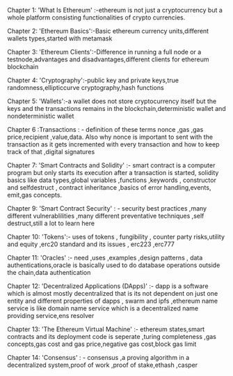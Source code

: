 Chapter 1: 'What Is Ethereum' :-ethereum is not just a cryptocurrency but a whole platform consisting functionalities of crypto currencies.


Chapter 2: 'Ethereum Basics':-Basic ethereum currency units,different wallets types,started with metamask



Chapter 3: 'Ethereum Clients':-Difference in running a full node or a testnode,advantages and disadvantages,different clients for ethereum blockchain


Chapter 4: 'Cryptography':-public key and private keys,true randomness,ellipticcurve cryptography,hash functions



Chapter 5: 'Wallets':-a wallet does not store cryptocurrency itself but the keys and the transactions remains in the blockchain,deterministic wallet and nondeterministic wallet	

Chapter 6 :Transactions : - definition of these terms nonce ,gas ,gas price,recipient ,value,data. Also why nonce is important to sent with the transaction as it gets incremented with every transaction and how to keep track of that ,digital signatures

Chapter 7: 'Smart Contracts and Solidity'  :- smart contract is a computer program but only starts its execution after a transaction is started,
solidity basics like data types,global variables ,functions ,keywords , constructor and selfdestruct , contract inheritance ,basics of error handling,events, emit,gas concepts.

Chapter 9: 'Smart Contract Security' : - security best practices ,many different vulnerablilities ,many different preventative techniques ,self destruct,still a lot to learn here

Chapter 10: 'Tokens':- uses of tokens , fungibility , counter party risks,utility and equity ,erc20 standard and its issues , erc223 
,erc777

Chapter 11: 'Oracles' :- need ,uses ,examples ,design patterns , data authentications,oracle is basically used to do database operations outside the chain,data authentication

Chapter 12: 'Decentralized Applications (DApps)' :- dapp is a software which is almost mostly decentralized that is its not dependent on just one entity and different properties of dapps , swarm and ipfs ,ethereum name service is like domain name service which is  a decentralized name providing service,ens resolver

Chapter 13: 'The Ethereum Virtual Machine' :- ethereum states,smart contracts and its deployment code is seperate ,turing completeness ,gas concepts,gas cost and gas price,negative gas cost,block gas limit 

Chapter 14: 'Consensus' : - consensus ,a proving algorithm in a decentralized system,proof of work ,proof of stake,ethash ,casper
